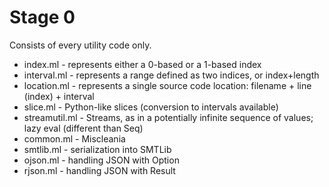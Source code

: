 # Stage 0

Consists of every utility code only.

- index.ml - represents either a 0-based or a 1-based index
- interval.ml - represents a range defined as two indices, or index+length
- location.ml - represents a single source code location: filename + line (index) + interval
- slice.ml - Python-like slices (conversion to intervals available)
- streamutil.ml - Streams, as in a potentially infinite sequence of values; lazy eval (different than Seq)
- common.ml - Miscleania
- smtlib.ml - serialization into SMTLib
- ojson.ml - handling JSON with Option
- rjson.ml - handling JSON with Result
